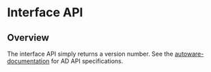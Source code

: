 # Interface API

## Overview

The interface API simply returns a version number. See the [autoware-documentation](https://autowarefoundation.github.io/autoware-documentation/v1.0/design/autoware-interfaces/ad-api/features/interface/) for AD API specifications.
